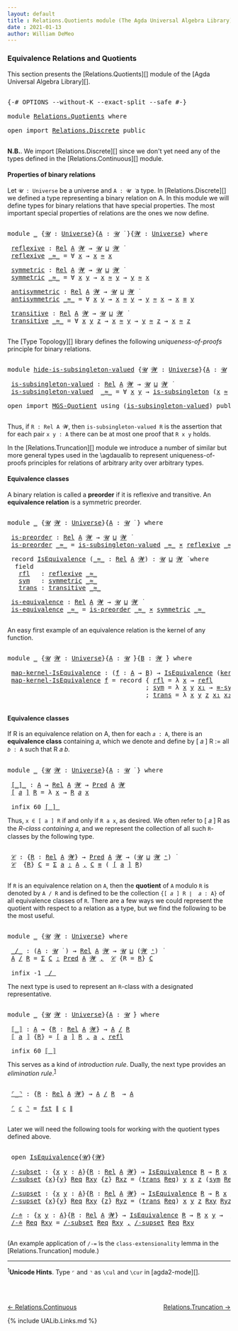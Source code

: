 ```yaml
---
layout: default
title : Relations.Quotients module (The Agda Universal Algebra Library)
date : 2021-01-13
author: William DeMeo
---
```


### <a id="equivalence-relations-and-quotients">Equivalence Relations and Quotients</a>

This section presents the [Relations.Quotients][] module of the [Agda Universal Algebra Library][].

<pre class="Agda">

<a id="342" class="Symbol">{-#</a> <a id="346" class="Keyword">OPTIONS</a> <a id="354" class="Pragma">--without-K</a> <a id="366" class="Pragma">--exact-split</a> <a id="380" class="Pragma">--safe</a> <a id="387" class="Symbol">#-}</a>

<a id="392" class="Keyword">module</a> <a id="399" href="Relations.Quotients.html" class="Module">Relations.Quotients</a> <a id="419" class="Keyword">where</a>

<a id="426" class="Keyword">open</a> <a id="431" class="Keyword">import</a> <a id="438" href="Relations.Discrete.html" class="Module">Relations.Discrete</a> <a id="457" class="Keyword">public</a>

</pre>

**N.B.**. We import [Relations.Discrete][] since we don't yet need any of the types defined in the [Relations.Continuous][] module.


#### <a id="properties-of-binary-relations">Properties of binary relations</a>

Let `𝓤 : Universe` be a universe and `A : 𝓤 ̇` a type.  In [Relations.Discrete][] we defined a type representing a binary relation on A.  In this module we will define types for binary relations that have special properties. The most important special properties of relations are the ones we now define.

<pre class="Agda">

<a id="1010" class="Keyword">module</a> <a id="1017" href="Relations.Quotients.html#1017" class="Module">_</a> <a id="1019" class="Symbol">{</a><a id="1020" href="Relations.Quotients.html#1020" class="Bound">𝓤</a> <a id="1022" class="Symbol">:</a> <a id="1024" href="Agda.Primitive.html#423" class="Postulate">Universe</a><a id="1032" class="Symbol">}{</a><a id="1034" href="Relations.Quotients.html#1034" class="Bound">A</a> <a id="1036" class="Symbol">:</a> <a id="1038" href="Relations.Quotients.html#1020" class="Bound">𝓤</a> <a id="1040" href="Universes.html#403" class="Function Operator">̇</a> <a id="1042" class="Symbol">}{</a><a id="1044" href="Relations.Quotients.html#1044" class="Bound">𝓦</a> <a id="1046" class="Symbol">:</a> <a id="1048" href="Agda.Primitive.html#423" class="Postulate">Universe</a><a id="1056" class="Symbol">}</a> <a id="1058" class="Keyword">where</a>

 <a id="1066" href="Relations.Quotients.html#1066" class="Function">reflexive</a> <a id="1076" class="Symbol">:</a> <a id="1078" href="Relations.Discrete.html#7168" class="Function">Rel</a> <a id="1082" href="Relations.Quotients.html#1034" class="Bound">A</a> <a id="1084" href="Relations.Quotients.html#1044" class="Bound">𝓦</a> <a id="1086" class="Symbol">→</a> <a id="1088" href="Relations.Quotients.html#1020" class="Bound">𝓤</a> <a id="1090" href="Agda.Primitive.html#636" class="Primitive Operator">⊔</a> <a id="1092" href="Relations.Quotients.html#1044" class="Bound">𝓦</a> <a id="1094" href="Universes.html#403" class="Function Operator">̇</a>
 <a id="1097" href="Relations.Quotients.html#1066" class="Function">reflexive</a> <a id="1107" href="Relations.Quotients.html#1107" class="Bound Operator">_≈_</a> <a id="1111" class="Symbol">=</a> <a id="1113" class="Symbol">∀</a> <a id="1115" href="Relations.Quotients.html#1115" class="Bound">x</a> <a id="1117" class="Symbol">→</a> <a id="1119" href="Relations.Quotients.html#1115" class="Bound">x</a> <a id="1121" href="Relations.Quotients.html#1107" class="Bound Operator">≈</a> <a id="1123" href="Relations.Quotients.html#1115" class="Bound">x</a>

 <a id="1127" href="Relations.Quotients.html#1127" class="Function">symmetric</a> <a id="1137" class="Symbol">:</a> <a id="1139" href="Relations.Discrete.html#7168" class="Function">Rel</a> <a id="1143" href="Relations.Quotients.html#1034" class="Bound">A</a> <a id="1145" href="Relations.Quotients.html#1044" class="Bound">𝓦</a> <a id="1147" class="Symbol">→</a> <a id="1149" href="Relations.Quotients.html#1020" class="Bound">𝓤</a> <a id="1151" href="Agda.Primitive.html#636" class="Primitive Operator">⊔</a> <a id="1153" href="Relations.Quotients.html#1044" class="Bound">𝓦</a> <a id="1155" href="Universes.html#403" class="Function Operator">̇</a>
 <a id="1158" href="Relations.Quotients.html#1127" class="Function">symmetric</a> <a id="1168" href="Relations.Quotients.html#1168" class="Bound Operator">_≈_</a> <a id="1172" class="Symbol">=</a> <a id="1174" class="Symbol">∀</a> <a id="1176" href="Relations.Quotients.html#1176" class="Bound">x</a> <a id="1178" href="Relations.Quotients.html#1178" class="Bound">y</a> <a id="1180" class="Symbol">→</a> <a id="1182" href="Relations.Quotients.html#1176" class="Bound">x</a> <a id="1184" href="Relations.Quotients.html#1168" class="Bound Operator">≈</a> <a id="1186" href="Relations.Quotients.html#1178" class="Bound">y</a> <a id="1188" class="Symbol">→</a> <a id="1190" href="Relations.Quotients.html#1178" class="Bound">y</a> <a id="1192" href="Relations.Quotients.html#1168" class="Bound Operator">≈</a> <a id="1194" href="Relations.Quotients.html#1176" class="Bound">x</a>

 <a id="1198" href="Relations.Quotients.html#1198" class="Function">antisymmetric</a> <a id="1212" class="Symbol">:</a> <a id="1214" href="Relations.Discrete.html#7168" class="Function">Rel</a> <a id="1218" href="Relations.Quotients.html#1034" class="Bound">A</a> <a id="1220" href="Relations.Quotients.html#1044" class="Bound">𝓦</a> <a id="1222" class="Symbol">→</a> <a id="1224" href="Relations.Quotients.html#1020" class="Bound">𝓤</a> <a id="1226" href="Agda.Primitive.html#636" class="Primitive Operator">⊔</a> <a id="1228" href="Relations.Quotients.html#1044" class="Bound">𝓦</a> <a id="1230" href="Universes.html#403" class="Function Operator">̇</a>
 <a id="1233" href="Relations.Quotients.html#1198" class="Function">antisymmetric</a> <a id="1247" href="Relations.Quotients.html#1247" class="Bound Operator">_≈_</a> <a id="1251" class="Symbol">=</a> <a id="1253" class="Symbol">∀</a> <a id="1255" href="Relations.Quotients.html#1255" class="Bound">x</a> <a id="1257" href="Relations.Quotients.html#1257" class="Bound">y</a> <a id="1259" class="Symbol">→</a> <a id="1261" href="Relations.Quotients.html#1255" class="Bound">x</a> <a id="1263" href="Relations.Quotients.html#1247" class="Bound Operator">≈</a> <a id="1265" href="Relations.Quotients.html#1257" class="Bound">y</a> <a id="1267" class="Symbol">→</a> <a id="1269" href="Relations.Quotients.html#1257" class="Bound">y</a> <a id="1271" href="Relations.Quotients.html#1247" class="Bound Operator">≈</a> <a id="1273" href="Relations.Quotients.html#1255" class="Bound">x</a> <a id="1275" class="Symbol">→</a> <a id="1277" href="Relations.Quotients.html#1255" class="Bound">x</a> <a id="1279" href="Overture.Equality.html#2564" class="Datatype Operator">≡</a> <a id="1281" href="Relations.Quotients.html#1257" class="Bound">y</a>

 <a id="1285" href="Relations.Quotients.html#1285" class="Function">transitive</a> <a id="1296" class="Symbol">:</a> <a id="1298" href="Relations.Discrete.html#7168" class="Function">Rel</a> <a id="1302" href="Relations.Quotients.html#1034" class="Bound">A</a> <a id="1304" href="Relations.Quotients.html#1044" class="Bound">𝓦</a> <a id="1306" class="Symbol">→</a> <a id="1308" href="Relations.Quotients.html#1020" class="Bound">𝓤</a> <a id="1310" href="Agda.Primitive.html#636" class="Primitive Operator">⊔</a> <a id="1312" href="Relations.Quotients.html#1044" class="Bound">𝓦</a> <a id="1314" href="Universes.html#403" class="Function Operator">̇</a>
 <a id="1317" href="Relations.Quotients.html#1285" class="Function">transitive</a> <a id="1328" href="Relations.Quotients.html#1328" class="Bound Operator">_≈_</a> <a id="1332" class="Symbol">=</a> <a id="1334" class="Symbol">∀</a> <a id="1336" href="Relations.Quotients.html#1336" class="Bound">x</a> <a id="1338" href="Relations.Quotients.html#1338" class="Bound">y</a> <a id="1340" href="Relations.Quotients.html#1340" class="Bound">z</a> <a id="1342" class="Symbol">→</a> <a id="1344" href="Relations.Quotients.html#1336" class="Bound">x</a> <a id="1346" href="Relations.Quotients.html#1328" class="Bound Operator">≈</a> <a id="1348" href="Relations.Quotients.html#1338" class="Bound">y</a> <a id="1350" class="Symbol">→</a> <a id="1352" href="Relations.Quotients.html#1338" class="Bound">y</a> <a id="1354" href="Relations.Quotients.html#1328" class="Bound Operator">≈</a> <a id="1356" href="Relations.Quotients.html#1340" class="Bound">z</a> <a id="1358" class="Symbol">→</a> <a id="1360" href="Relations.Quotients.html#1336" class="Bound">x</a> <a id="1362" href="Relations.Quotients.html#1328" class="Bound Operator">≈</a> <a id="1364" href="Relations.Quotients.html#1340" class="Bound">z</a>

</pre>

The [Type Topology][] library defines the following *uniqueness-of-proofs* principle for binary relations.

<pre class="Agda">

<a id="1501" class="Keyword">module</a> <a id="hide-is-subsingleton-valued"></a><a id="1508" href="Relations.Quotients.html#1508" class="Module">hide-is-subsingleton-valued</a> <a id="1536" class="Symbol">{</a><a id="1537" href="Relations.Quotients.html#1537" class="Bound">𝓤</a> <a id="1539" href="Relations.Quotients.html#1539" class="Bound">𝓦</a> <a id="1541" class="Symbol">:</a> <a id="1543" href="Agda.Primitive.html#423" class="Postulate">Universe</a><a id="1551" class="Symbol">}{</a><a id="1553" href="Relations.Quotients.html#1553" class="Bound">A</a> <a id="1555" class="Symbol">:</a> <a id="1557" href="Relations.Quotients.html#1537" class="Bound">𝓤</a> <a id="1559" href="Universes.html#403" class="Function Operator">̇</a> <a id="1561" class="Symbol">}</a> <a id="1563" class="Keyword">where</a>

 <a id="hide-is-subsingleton-valued.is-subsingleton-valued"></a><a id="1571" href="Relations.Quotients.html#1571" class="Function">is-subsingleton-valued</a> <a id="1594" class="Symbol">:</a> <a id="1596" href="Relations.Discrete.html#7168" class="Function">Rel</a> <a id="1600" href="Relations.Quotients.html#1553" class="Bound">A</a> <a id="1602" href="Relations.Quotients.html#1539" class="Bound">𝓦</a> <a id="1604" class="Symbol">→</a> <a id="1606" href="Relations.Quotients.html#1537" class="Bound">𝓤</a> <a id="1608" href="Agda.Primitive.html#636" class="Primitive Operator">⊔</a> <a id="1610" href="Relations.Quotients.html#1539" class="Bound">𝓦</a> <a id="1612" href="Universes.html#403" class="Function Operator">̇</a>
 <a id="1615" href="Relations.Quotients.html#1571" class="Function">is-subsingleton-valued</a>  <a id="1639" href="Relations.Quotients.html#1639" class="Bound Operator">_≈_</a> <a id="1643" class="Symbol">=</a> <a id="1645" class="Symbol">∀</a> <a id="1647" href="Relations.Quotients.html#1647" class="Bound">x</a> <a id="1649" href="Relations.Quotients.html#1649" class="Bound">y</a> <a id="1651" class="Symbol">→</a> <a id="1653" href="MGS-Basic-UF.html#743" class="Function">is-subsingleton</a> <a id="1669" class="Symbol">(</a><a id="1670" href="Relations.Quotients.html#1647" class="Bound">x</a> <a id="1672" href="Relations.Quotients.html#1639" class="Bound Operator">≈</a> <a id="1674" href="Relations.Quotients.html#1649" class="Bound">y</a><a id="1675" class="Symbol">)</a>

<a id="1678" class="Keyword">open</a> <a id="1683" class="Keyword">import</a> <a id="1690" href="MGS-Quotient.html" class="Module">MGS-Quotient</a> <a id="1703" class="Keyword">using</a> <a id="1709" class="Symbol">(</a><a id="1710" href="MGS-Quotient.html#398" class="Function">is-subsingleton-valued</a><a id="1732" class="Symbol">)</a> <a id="1734" class="Keyword">public</a>

</pre>

Thus, if `R : Rel A 𝓦`, then `is-subsingleton-valued R` is the assertion that for each pair `x y : A` there can be at most one proof that `R x y` holds.

In the [Relations.Truncation][] module we introduce a number of similar but more general types used in the \agdaualib to represent uniqueness-of-proofs principles for relations of arbitrary arity over arbitrary types.


#### <a id="equivalence-classes">Equivalence classes</a>

A binary relation is called a **preorder** if it is reflexive and transitive. An **equivalence relation** is a symmetric preorder.


<pre class="Agda">

<a id="2333" class="Keyword">module</a> <a id="2340" href="Relations.Quotients.html#2340" class="Module">_</a> <a id="2342" class="Symbol">{</a><a id="2343" href="Relations.Quotients.html#2343" class="Bound">𝓤</a> <a id="2345" href="Relations.Quotients.html#2345" class="Bound">𝓦</a> <a id="2347" class="Symbol">:</a> <a id="2349" href="Agda.Primitive.html#423" class="Postulate">Universe</a><a id="2357" class="Symbol">}{</a><a id="2359" href="Relations.Quotients.html#2359" class="Bound">A</a> <a id="2361" class="Symbol">:</a> <a id="2363" href="Relations.Quotients.html#2343" class="Bound">𝓤</a> <a id="2365" href="Universes.html#403" class="Function Operator">̇</a> <a id="2367" class="Symbol">}</a> <a id="2369" class="Keyword">where</a>

 <a id="2377" href="Relations.Quotients.html#2377" class="Function">is-preorder</a> <a id="2389" class="Symbol">:</a> <a id="2391" href="Relations.Discrete.html#7168" class="Function">Rel</a> <a id="2395" href="Relations.Quotients.html#2359" class="Bound">A</a> <a id="2397" href="Relations.Quotients.html#2345" class="Bound">𝓦</a> <a id="2399" class="Symbol">→</a> <a id="2401" href="Relations.Quotients.html#2343" class="Bound">𝓤</a> <a id="2403" href="Agda.Primitive.html#636" class="Primitive Operator">⊔</a> <a id="2405" href="Relations.Quotients.html#2345" class="Bound">𝓦</a> <a id="2407" href="Universes.html#403" class="Function Operator">̇</a>
 <a id="2410" href="Relations.Quotients.html#2377" class="Function">is-preorder</a> <a id="2422" href="Relations.Quotients.html#2422" class="Bound Operator">_≈_</a> <a id="2426" class="Symbol">=</a> <a id="2428" href="MGS-Quotient.html#398" class="Function">is-subsingleton-valued</a> <a id="2451" href="Relations.Quotients.html#2422" class="Bound Operator">_≈_</a> <a id="2455" href="MGS-MLTT.html#3515" class="Function Operator">×</a> <a id="2457" href="Relations.Quotients.html#1066" class="Function">reflexive</a> <a id="2467" href="Relations.Quotients.html#2422" class="Bound Operator">_≈_</a> <a id="2471" href="MGS-MLTT.html#3515" class="Function Operator">×</a> <a id="2473" href="Relations.Quotients.html#1285" class="Function">transitive</a> <a id="2484" href="Relations.Quotients.html#2422" class="Bound Operator">_≈_</a>

 <a id="2490" class="Keyword">record</a> <a id="2497" href="Relations.Quotients.html#2497" class="Record">IsEquivalence</a> <a id="2511" class="Symbol">(</a><a id="2512" href="Relations.Quotients.html#2512" class="Bound Operator">_≈_</a> <a id="2516" class="Symbol">:</a> <a id="2518" href="Relations.Discrete.html#7168" class="Function">Rel</a> <a id="2522" href="Relations.Quotients.html#2359" class="Bound">A</a> <a id="2524" href="Relations.Quotients.html#2345" class="Bound">𝓦</a><a id="2525" class="Symbol">)</a> <a id="2527" class="Symbol">:</a> <a id="2529" href="Relations.Quotients.html#2343" class="Bound">𝓤</a> <a id="2531" href="Agda.Primitive.html#636" class="Primitive Operator">⊔</a> <a id="2533" href="Relations.Quotients.html#2345" class="Bound">𝓦</a> <a id="2535" href="Universes.html#403" class="Function Operator">̇</a> <a id="2537" class="Keyword">where</a>
  <a id="2545" class="Keyword">field</a>
   <a id="2554" href="Relations.Quotients.html#2554" class="Field">rfl</a>   <a id="2560" class="Symbol">:</a> <a id="2562" href="Relations.Quotients.html#1066" class="Function">reflexive</a> <a id="2572" href="Relations.Quotients.html#2512" class="Bound Operator">_≈_</a>
   <a id="2579" href="Relations.Quotients.html#2579" class="Field">sym</a>   <a id="2585" class="Symbol">:</a> <a id="2587" href="Relations.Quotients.html#1127" class="Function">symmetric</a> <a id="2597" href="Relations.Quotients.html#2512" class="Bound Operator">_≈_</a>
   <a id="2604" href="Relations.Quotients.html#2604" class="Field">trans</a> <a id="2610" class="Symbol">:</a> <a id="2612" href="Relations.Quotients.html#1285" class="Function">transitive</a> <a id="2623" href="Relations.Quotients.html#2512" class="Bound Operator">_≈_</a>

 <a id="2629" href="Relations.Quotients.html#2629" class="Function">is-equivalence</a> <a id="2644" class="Symbol">:</a> <a id="2646" href="Relations.Discrete.html#7168" class="Function">Rel</a> <a id="2650" href="Relations.Quotients.html#2359" class="Bound">A</a> <a id="2652" href="Relations.Quotients.html#2345" class="Bound">𝓦</a> <a id="2654" class="Symbol">→</a> <a id="2656" href="Relations.Quotients.html#2343" class="Bound">𝓤</a> <a id="2658" href="Agda.Primitive.html#636" class="Primitive Operator">⊔</a> <a id="2660" href="Relations.Quotients.html#2345" class="Bound">𝓦</a> <a id="2662" href="Universes.html#403" class="Function Operator">̇</a>
 <a id="2665" href="Relations.Quotients.html#2629" class="Function">is-equivalence</a> <a id="2680" href="Relations.Quotients.html#2680" class="Bound Operator">_≈_</a> <a id="2684" class="Symbol">=</a> <a id="2686" href="Relations.Quotients.html#2377" class="Function">is-preorder</a> <a id="2698" href="Relations.Quotients.html#2680" class="Bound Operator">_≈_</a> <a id="2702" href="MGS-MLTT.html#3515" class="Function Operator">×</a> <a id="2704" href="Relations.Quotients.html#1127" class="Function">symmetric</a> <a id="2714" href="Relations.Quotients.html#2680" class="Bound Operator">_≈_</a>

</pre>

An easy first example of an equivalence relation is the kernel of any function.

<pre class="Agda">

<a id="2826" class="Keyword">module</a> <a id="2833" href="Relations.Quotients.html#2833" class="Module">_</a> <a id="2835" class="Symbol">{</a><a id="2836" href="Relations.Quotients.html#2836" class="Bound">𝓤</a> <a id="2838" href="Relations.Quotients.html#2838" class="Bound">𝓦</a> <a id="2840" class="Symbol">:</a> <a id="2842" href="Agda.Primitive.html#423" class="Postulate">Universe</a><a id="2850" class="Symbol">}{</a><a id="2852" href="Relations.Quotients.html#2852" class="Bound">A</a> <a id="2854" class="Symbol">:</a> <a id="2856" href="Relations.Quotients.html#2836" class="Bound">𝓤</a> <a id="2858" href="Universes.html#403" class="Function Operator">̇</a><a id="2859" class="Symbol">}{</a><a id="2861" href="Relations.Quotients.html#2861" class="Bound">B</a> <a id="2863" class="Symbol">:</a> <a id="2865" href="Relations.Quotients.html#2838" class="Bound">𝓦</a> <a id="2867" href="Universes.html#403" class="Function Operator">̇</a><a id="2868" class="Symbol">}</a> <a id="2870" class="Keyword">where</a>

 <a id="2878" href="Relations.Quotients.html#2878" class="Function">map-kernel-IsEquivalence</a> <a id="2903" class="Symbol">:</a> <a id="2905" class="Symbol">(</a><a id="2906" href="Relations.Quotients.html#2906" class="Bound">f</a> <a id="2908" class="Symbol">:</a> <a id="2910" href="Relations.Quotients.html#2852" class="Bound">A</a> <a id="2912" class="Symbol">→</a> <a id="2914" href="Relations.Quotients.html#2861" class="Bound">B</a><a id="2915" class="Symbol">)</a> <a id="2917" class="Symbol">→</a> <a id="2919" href="Relations.Quotients.html#2497" class="Record">IsEquivalence</a> <a id="2933" class="Symbol">(</a><a id="2934" href="Relations.Discrete.html#7721" class="Function">ker</a><a id="2937" class="Symbol">{</a><a id="2938" href="Relations.Quotients.html#2836" class="Bound">𝓤</a><a id="2939" class="Symbol">}{</a><a id="2941" href="Relations.Quotients.html#2838" class="Bound">𝓦</a><a id="2942" class="Symbol">}</a> <a id="2944" href="Relations.Quotients.html#2906" class="Bound">f</a><a id="2945" class="Symbol">)</a>
 <a id="2948" href="Relations.Quotients.html#2878" class="Function">map-kernel-IsEquivalence</a> <a id="2973" href="Relations.Quotients.html#2973" class="Bound">f</a> <a id="2975" class="Symbol">=</a> <a id="2977" class="Keyword">record</a> <a id="2984" class="Symbol">{</a> <a id="2986" href="Relations.Quotients.html#2554" class="Field">rfl</a> <a id="2990" class="Symbol">=</a> <a id="2992" class="Symbol">λ</a> <a id="2994" href="Relations.Quotients.html#2994" class="Bound">x</a> <a id="2996" class="Symbol">→</a> <a id="2998" href="Identity-Type.html#162" class="InductiveConstructor">refl</a>
                                     <a id="3040" class="Symbol">;</a> <a id="3042" href="Relations.Quotients.html#2579" class="Field">sym</a> <a id="3046" class="Symbol">=</a> <a id="3048" class="Symbol">λ</a> <a id="3050" href="Relations.Quotients.html#3050" class="Bound">x</a> <a id="3052" href="Relations.Quotients.html#3052" class="Bound">y</a> <a id="3054" href="Relations.Quotients.html#3054" class="Bound">x₁</a> <a id="3057" class="Symbol">→</a> <a id="3059" href="Overture.Equality.html#3155" class="Function">≡-sym</a><a id="3064" class="Symbol">{</a><a id="3065" href="Relations.Quotients.html#2838" class="Bound">𝓦</a><a id="3066" class="Symbol">}</a> <a id="3068" href="Relations.Quotients.html#3054" class="Bound">x₁</a>
                                     <a id="3108" class="Symbol">;</a> <a id="3110" href="Relations.Quotients.html#2604" class="Field">trans</a> <a id="3116" class="Symbol">=</a> <a id="3118" class="Symbol">λ</a> <a id="3120" href="Relations.Quotients.html#3120" class="Bound">x</a> <a id="3122" href="Relations.Quotients.html#3122" class="Bound">y</a> <a id="3124" href="Relations.Quotients.html#3124" class="Bound">z</a> <a id="3126" href="Relations.Quotients.html#3126" class="Bound">x₁</a> <a id="3129" href="Relations.Quotients.html#3129" class="Bound">x₂</a> <a id="3132" class="Symbol">→</a> <a id="3134" href="Overture.Equality.html#3300" class="Function">≡-trans</a> <a id="3142" href="Relations.Quotients.html#3126" class="Bound">x₁</a> <a id="3145" href="Relations.Quotients.html#3129" class="Bound">x₂</a> <a id="3148" class="Symbol">}</a>

</pre>




#### <a id="equivalence-classes">Equivalence classes</a>

If R is an equivalence relation on A, then for each `𝑎 : A`, there is an **equivalence class** containing 𝑎, which we denote and define by [ 𝑎 ] R := all `𝑏 : A` such that R 𝑎 𝑏.

<pre class="Agda">

<a id="3418" class="Keyword">module</a> <a id="3425" href="Relations.Quotients.html#3425" class="Module">_</a> <a id="3427" class="Symbol">{</a><a id="3428" href="Relations.Quotients.html#3428" class="Bound">𝓤</a> <a id="3430" href="Relations.Quotients.html#3430" class="Bound">𝓦</a> <a id="3432" class="Symbol">:</a> <a id="3434" href="Agda.Primitive.html#423" class="Postulate">Universe</a><a id="3442" class="Symbol">}{</a><a id="3444" href="Relations.Quotients.html#3444" class="Bound">A</a> <a id="3446" class="Symbol">:</a> <a id="3448" href="Relations.Quotients.html#3428" class="Bound">𝓤</a> <a id="3450" href="Universes.html#403" class="Function Operator">̇</a> <a id="3452" class="Symbol">}</a> <a id="3454" class="Keyword">where</a>

 <a id="3462" href="Relations.Quotients.html#3462" class="Function Operator">[_]_</a> <a id="3467" class="Symbol">:</a> <a id="3469" href="Relations.Quotients.html#3444" class="Bound">A</a> <a id="3471" class="Symbol">→</a> <a id="3473" href="Relations.Discrete.html#7168" class="Function">Rel</a> <a id="3477" href="Relations.Quotients.html#3444" class="Bound">A</a> <a id="3479" href="Relations.Quotients.html#3430" class="Bound">𝓦</a> <a id="3481" class="Symbol">→</a> <a id="3483" href="Relations.Discrete.html#1638" class="Function">Pred</a> <a id="3488" href="Relations.Quotients.html#3444" class="Bound">A</a> <a id="3490" href="Relations.Quotients.html#3430" class="Bound">𝓦</a>
 <a id="3493" href="Relations.Quotients.html#3462" class="Function Operator">[</a> <a id="3495" href="Relations.Quotients.html#3495" class="Bound">𝑎</a> <a id="3497" href="Relations.Quotients.html#3462" class="Function Operator">]</a> <a id="3499" href="Relations.Quotients.html#3499" class="Bound">R</a> <a id="3501" class="Symbol">=</a> <a id="3503" class="Symbol">λ</a> <a id="3505" href="Relations.Quotients.html#3505" class="Bound">x</a> <a id="3507" class="Symbol">→</a> <a id="3509" href="Relations.Quotients.html#3499" class="Bound">R</a> <a id="3511" href="Relations.Quotients.html#3495" class="Bound">𝑎</a> <a id="3513" href="Relations.Quotients.html#3505" class="Bound">x</a>

 <a id="3517" class="Keyword">infix</a> <a id="3523" class="Number">60</a> <a id="3526" href="Relations.Quotients.html#3462" class="Function Operator">[_]_</a>
</pre>

Thus, `x ∈ [ a ] R` if and only if `R a x`, as desired.  We often refer to [ 𝑎 ] R as the *R-class containing* 𝑎, and we represent the collection of all such `R`-classes by the following type.

<pre class="Agda">

 <a id="3752" href="Relations.Quotients.html#3752" class="Function">𝒞</a> <a id="3754" class="Symbol">:</a> <a id="3756" class="Symbol">{</a><a id="3757" href="Relations.Quotients.html#3757" class="Bound">R</a> <a id="3759" class="Symbol">:</a> <a id="3761" href="Relations.Discrete.html#7168" class="Function">Rel</a> <a id="3765" href="Relations.Quotients.html#3444" class="Bound">A</a> <a id="3767" href="Relations.Quotients.html#3430" class="Bound">𝓦</a><a id="3768" class="Symbol">}</a> <a id="3770" class="Symbol">→</a> <a id="3772" href="Relations.Discrete.html#1638" class="Function">Pred</a> <a id="3777" href="Relations.Quotients.html#3444" class="Bound">A</a> <a id="3779" href="Relations.Quotients.html#3430" class="Bound">𝓦</a> <a id="3781" class="Symbol">→</a> <a id="3783" class="Symbol">(</a><a id="3784" href="Relations.Quotients.html#3428" class="Bound">𝓤</a> <a id="3786" href="Agda.Primitive.html#636" class="Primitive Operator">⊔</a> <a id="3788" href="Relations.Quotients.html#3430" class="Bound">𝓦</a> <a id="3790" href="Agda.Primitive.html#606" class="Primitive Operator">⁺</a><a id="3791" class="Symbol">)</a> <a id="3793" href="Universes.html#403" class="Function Operator">̇</a>
 <a id="3796" href="Relations.Quotients.html#3752" class="Function">𝒞</a>  <a id="3799" class="Symbol">{</a><a id="3800" href="Relations.Quotients.html#3800" class="Bound">R</a><a id="3801" class="Symbol">}</a> <a id="3803" href="Relations.Quotients.html#3803" class="Bound">C</a> <a id="3805" class="Symbol">=</a> <a id="3807" href="MGS-MLTT.html#3074" class="Function">Σ</a> <a id="3809" href="Relations.Quotients.html#3809" class="Bound">a</a> <a id="3811" href="MGS-MLTT.html#3074" class="Function">꞉</a> <a id="3813" href="Relations.Quotients.html#3444" class="Bound">A</a> <a id="3815" href="MGS-MLTT.html#3074" class="Function">,</a> <a id="3817" href="Relations.Quotients.html#3803" class="Bound">C</a> <a id="3819" href="Overture.Equality.html#2564" class="Datatype Operator">≡</a> <a id="3821" class="Symbol">(</a> <a id="3823" href="Relations.Quotients.html#3462" class="Function Operator">[</a> <a id="3825" href="Relations.Quotients.html#3809" class="Bound">a</a> <a id="3827" href="Relations.Quotients.html#3462" class="Function Operator">]</a> <a id="3829" href="Relations.Quotients.html#3800" class="Bound">R</a><a id="3830" class="Symbol">)</a>

</pre>

If `R` is an equivalence relation on `A`, then the **quotient** of `A` modulo `R` is denoted by `A / R` and is defined to be the collection `{[ 𝑎 ] R ∣  𝑎 : A}` of all equivalence classes of `R`. There are a few ways we could represent the quotient with respect to a relation as a type, but we find the following to be the most useful.

<pre class="Agda">

<a id="4196" class="Keyword">module</a> <a id="4203" href="Relations.Quotients.html#4203" class="Module">_</a> <a id="4205" class="Symbol">{</a><a id="4206" href="Relations.Quotients.html#4206" class="Bound">𝓤</a> <a id="4208" href="Relations.Quotients.html#4208" class="Bound">𝓦</a> <a id="4210" class="Symbol">:</a> <a id="4212" href="Agda.Primitive.html#423" class="Postulate">Universe</a><a id="4220" class="Symbol">}</a> <a id="4222" class="Keyword">where</a>

 <a id="4230" href="Relations.Quotients.html#4230" class="Function Operator">_/_</a> <a id="4234" class="Symbol">:</a> <a id="4236" class="Symbol">(</a><a id="4237" href="Relations.Quotients.html#4237" class="Bound">A</a> <a id="4239" class="Symbol">:</a> <a id="4241" href="Relations.Quotients.html#4206" class="Bound">𝓤</a> <a id="4243" href="Universes.html#403" class="Function Operator">̇</a> <a id="4245" class="Symbol">)</a> <a id="4247" class="Symbol">→</a> <a id="4249" href="Relations.Discrete.html#7168" class="Function">Rel</a> <a id="4253" href="Relations.Quotients.html#4237" class="Bound">A</a> <a id="4255" href="Relations.Quotients.html#4208" class="Bound">𝓦</a> <a id="4257" class="Symbol">→</a> <a id="4259" href="Relations.Quotients.html#4206" class="Bound">𝓤</a> <a id="4261" href="Agda.Primitive.html#636" class="Primitive Operator">⊔</a> <a id="4263" class="Symbol">(</a><a id="4264" href="Relations.Quotients.html#4208" class="Bound">𝓦</a> <a id="4266" href="Agda.Primitive.html#606" class="Primitive Operator">⁺</a><a id="4267" class="Symbol">)</a> <a id="4269" href="Universes.html#403" class="Function Operator">̇</a>
 <a id="4272" href="Relations.Quotients.html#4272" class="Bound">A</a> <a id="4274" href="Relations.Quotients.html#4230" class="Function Operator">/</a> <a id="4276" href="Relations.Quotients.html#4276" class="Bound">R</a> <a id="4278" class="Symbol">=</a> <a id="4280" href="MGS-MLTT.html#3074" class="Function">Σ</a> <a id="4282" href="Relations.Quotients.html#4282" class="Bound">C</a> <a id="4284" href="MGS-MLTT.html#3074" class="Function">꞉</a> <a id="4286" href="Relations.Discrete.html#1638" class="Function">Pred</a> <a id="4291" href="Relations.Quotients.html#4272" class="Bound">A</a> <a id="4293" href="Relations.Quotients.html#4208" class="Bound">𝓦</a> <a id="4295" href="MGS-MLTT.html#3074" class="Function">,</a>  <a id="4298" href="Relations.Quotients.html#3752" class="Function">𝒞</a> <a id="4300" class="Symbol">{</a><a id="4301" class="Argument">R</a> <a id="4303" class="Symbol">=</a> <a id="4305" href="Relations.Quotients.html#4276" class="Bound">R</a><a id="4306" class="Symbol">}</a> <a id="4308" href="Relations.Quotients.html#4282" class="Bound">C</a>

 <a id="4312" class="Keyword">infix</a> <a id="4318" class="Number">-1</a> <a id="4321" href="Relations.Quotients.html#4230" class="Function Operator">_/_</a>
</pre>

The next type is used to represent an `R`-class with a designated representative.

<pre class="Agda">

<a id="4434" class="Keyword">module</a> <a id="4441" href="Relations.Quotients.html#4441" class="Module">_</a> <a id="4443" class="Symbol">{</a><a id="4444" href="Relations.Quotients.html#4444" class="Bound">𝓤</a> <a id="4446" href="Relations.Quotients.html#4446" class="Bound">𝓦</a> <a id="4448" class="Symbol">:</a> <a id="4450" href="Agda.Primitive.html#423" class="Postulate">Universe</a><a id="4458" class="Symbol">}{</a><a id="4460" href="Relations.Quotients.html#4460" class="Bound">A</a> <a id="4462" class="Symbol">:</a> <a id="4464" href="Relations.Quotients.html#4444" class="Bound">𝓤</a> <a id="4466" href="Universes.html#403" class="Function Operator">̇</a><a id="4467" class="Symbol">}</a> <a id="4469" class="Keyword">where</a>

 <a id="4477" href="Relations.Quotients.html#4477" class="Function Operator">⟦_⟧</a> <a id="4481" class="Symbol">:</a> <a id="4483" href="Relations.Quotients.html#4460" class="Bound">A</a> <a id="4485" class="Symbol">→</a> <a id="4487" class="Symbol">{</a><a id="4488" href="Relations.Quotients.html#4488" class="Bound">R</a> <a id="4490" class="Symbol">:</a> <a id="4492" href="Relations.Discrete.html#7168" class="Function">Rel</a> <a id="4496" href="Relations.Quotients.html#4460" class="Bound">A</a> <a id="4498" href="Relations.Quotients.html#4446" class="Bound">𝓦</a><a id="4499" class="Symbol">}</a> <a id="4501" class="Symbol">→</a> <a id="4503" href="Relations.Quotients.html#4460" class="Bound">A</a> <a id="4505" href="Relations.Quotients.html#4230" class="Function Operator">/</a> <a id="4507" href="Relations.Quotients.html#4488" class="Bound">R</a>
 <a id="4510" href="Relations.Quotients.html#4477" class="Function Operator">⟦</a> <a id="4512" href="Relations.Quotients.html#4512" class="Bound">a</a> <a id="4514" href="Relations.Quotients.html#4477" class="Function Operator">⟧</a> <a id="4516" class="Symbol">{</a><a id="4517" href="Relations.Quotients.html#4517" class="Bound">R</a><a id="4518" class="Symbol">}</a> <a id="4520" class="Symbol">=</a> <a id="4522" href="Relations.Quotients.html#3462" class="Function Operator">[</a> <a id="4524" href="Relations.Quotients.html#4512" class="Bound">a</a> <a id="4526" href="Relations.Quotients.html#3462" class="Function Operator">]</a> <a id="4528" href="Relations.Quotients.html#4517" class="Bound">R</a> <a id="4530" href="Overture.Preliminaries.html#11717" class="InductiveConstructor Operator">,</a> <a id="4532" href="Relations.Quotients.html#4512" class="Bound">a</a> <a id="4534" href="Overture.Preliminaries.html#11717" class="InductiveConstructor Operator">,</a> <a id="4536" href="Identity-Type.html#162" class="InductiveConstructor">refl</a>

 <a id="4543" class="Keyword">infix</a> <a id="4549" class="Number">60</a> <a id="4552" href="Relations.Quotients.html#4477" class="Function Operator">⟦_⟧</a>
</pre>

This serves as a kind of *introduction rule*.  Dually, the next type provides an *elimination rule*.<sup>[1](Relations.Quotients.html#fn1)</sup>

<pre class="Agda">

 <a id="4729" href="Relations.Quotients.html#4729" class="Function Operator">⌜_⌝</a> <a id="4733" class="Symbol">:</a> <a id="4735" class="Symbol">{</a><a id="4736" href="Relations.Quotients.html#4736" class="Bound">R</a> <a id="4738" class="Symbol">:</a> <a id="4740" href="Relations.Discrete.html#7168" class="Function">Rel</a> <a id="4744" href="Relations.Quotients.html#4460" class="Bound">A</a> <a id="4746" href="Relations.Quotients.html#4446" class="Bound">𝓦</a><a id="4747" class="Symbol">}</a> <a id="4749" class="Symbol">→</a> <a id="4751" href="Relations.Quotients.html#4460" class="Bound">A</a> <a id="4753" href="Relations.Quotients.html#4230" class="Function Operator">/</a> <a id="4755" href="Relations.Quotients.html#4736" class="Bound">R</a>  <a id="4758" class="Symbol">→</a> <a id="4760" href="Relations.Quotients.html#4460" class="Bound">A</a>

 <a id="4764" href="Relations.Quotients.html#4729" class="Function Operator">⌜</a> <a id="4766" href="Relations.Quotients.html#4766" class="Bound">𝕔</a> <a id="4768" href="Relations.Quotients.html#4729" class="Function Operator">⌝</a> <a id="4770" class="Symbol">=</a> <a id="4772" href="Overture.Preliminaries.html#12417" class="Function">fst</a> <a id="4776" href="Overture.Preliminaries.html#12465" class="Function Operator">∥</a> <a id="4778" href="Relations.Quotients.html#4766" class="Bound">𝕔</a> <a id="4780" href="Overture.Preliminaries.html#12465" class="Function Operator">∥</a>

</pre>

Later we will need the following tools for working with the quotient types defined above.

<pre class="Agda">

 <a id="4901" class="Keyword">open</a> <a id="4906" href="Relations.Quotients.html#2497" class="Module">IsEquivalence</a><a id="4919" class="Symbol">{</a><a id="4920" href="Relations.Quotients.html#4444" class="Bound">𝓤</a><a id="4921" class="Symbol">}{</a><a id="4923" href="Relations.Quotients.html#4446" class="Bound">𝓦</a><a id="4924" class="Symbol">}</a>

 <a id="4928" href="Relations.Quotients.html#4928" class="Function">/-subset</a> <a id="4937" class="Symbol">:</a> <a id="4939" class="Symbol">{</a><a id="4940" href="Relations.Quotients.html#4940" class="Bound">x</a> <a id="4942" href="Relations.Quotients.html#4942" class="Bound">y</a> <a id="4944" class="Symbol">:</a> <a id="4946" href="Relations.Quotients.html#4460" class="Bound">A</a><a id="4947" class="Symbol">}{</a><a id="4949" href="Relations.Quotients.html#4949" class="Bound">R</a> <a id="4951" class="Symbol">:</a> <a id="4953" href="Relations.Discrete.html#7168" class="Function">Rel</a> <a id="4957" href="Relations.Quotients.html#4460" class="Bound">A</a> <a id="4959" href="Relations.Quotients.html#4446" class="Bound">𝓦</a><a id="4960" class="Symbol">}</a> <a id="4962" class="Symbol">→</a> <a id="4964" href="Relations.Quotients.html#2497" class="Record">IsEquivalence</a> <a id="4978" href="Relations.Quotients.html#4949" class="Bound">R</a> <a id="4980" class="Symbol">→</a> <a id="4982" href="Relations.Quotients.html#4949" class="Bound">R</a> <a id="4984" href="Relations.Quotients.html#4940" class="Bound">x</a> <a id="4986" href="Relations.Quotients.html#4942" class="Bound">y</a> <a id="4988" class="Symbol">→</a>  <a id="4991" href="Relations.Quotients.html#3462" class="Function Operator">[</a> <a id="4993" href="Relations.Quotients.html#4940" class="Bound">x</a> <a id="4995" href="Relations.Quotients.html#3462" class="Function Operator">]</a> <a id="4997" href="Relations.Quotients.html#4949" class="Bound">R</a>  <a id="5000" href="Relations.Discrete.html#2760" class="Function Operator">⊆</a>  <a id="5003" href="Relations.Quotients.html#3462" class="Function Operator">[</a> <a id="5005" href="Relations.Quotients.html#4942" class="Bound">y</a> <a id="5007" href="Relations.Quotients.html#3462" class="Function Operator">]</a> <a id="5009" href="Relations.Quotients.html#4949" class="Bound">R</a>
 <a id="5012" href="Relations.Quotients.html#4928" class="Function">/-subset</a> <a id="5021" class="Symbol">{</a><a id="5022" href="Relations.Quotients.html#5022" class="Bound">x</a><a id="5023" class="Symbol">}{</a><a id="5025" href="Relations.Quotients.html#5025" class="Bound">y</a><a id="5026" class="Symbol">}</a> <a id="5028" href="Relations.Quotients.html#5028" class="Bound">Req</a> <a id="5032" href="Relations.Quotients.html#5032" class="Bound">Rxy</a> <a id="5036" class="Symbol">{</a><a id="5037" href="Relations.Quotients.html#5037" class="Bound">z</a><a id="5038" class="Symbol">}</a> <a id="5040" href="Relations.Quotients.html#5040" class="Bound">Rxz</a> <a id="5044" class="Symbol">=</a> <a id="5046" class="Symbol">(</a><a id="5047" href="Relations.Quotients.html#2604" class="Field">trans</a> <a id="5053" href="Relations.Quotients.html#5028" class="Bound">Req</a><a id="5056" class="Symbol">)</a> <a id="5058" href="Relations.Quotients.html#5025" class="Bound">y</a> <a id="5060" href="Relations.Quotients.html#5022" class="Bound">x</a> <a id="5062" href="Relations.Quotients.html#5037" class="Bound">z</a> <a id="5064" class="Symbol">(</a><a id="5065" href="Relations.Quotients.html#2579" class="Field">sym</a> <a id="5069" href="Relations.Quotients.html#5028" class="Bound">Req</a> <a id="5073" href="Relations.Quotients.html#5022" class="Bound">x</a> <a id="5075" href="Relations.Quotients.html#5025" class="Bound">y</a> <a id="5077" href="Relations.Quotients.html#5032" class="Bound">Rxy</a><a id="5080" class="Symbol">)</a> <a id="5082" href="Relations.Quotients.html#5040" class="Bound">Rxz</a>

 <a id="5088" href="Relations.Quotients.html#5088" class="Function">/-supset</a> <a id="5097" class="Symbol">:</a> <a id="5099" class="Symbol">{</a><a id="5100" href="Relations.Quotients.html#5100" class="Bound">x</a> <a id="5102" href="Relations.Quotients.html#5102" class="Bound">y</a> <a id="5104" class="Symbol">:</a> <a id="5106" href="Relations.Quotients.html#4460" class="Bound">A</a><a id="5107" class="Symbol">}{</a><a id="5109" href="Relations.Quotients.html#5109" class="Bound">R</a> <a id="5111" class="Symbol">:</a> <a id="5113" href="Relations.Discrete.html#7168" class="Function">Rel</a> <a id="5117" href="Relations.Quotients.html#4460" class="Bound">A</a> <a id="5119" href="Relations.Quotients.html#4446" class="Bound">𝓦</a><a id="5120" class="Symbol">}</a> <a id="5122" class="Symbol">→</a> <a id="5124" href="Relations.Quotients.html#2497" class="Record">IsEquivalence</a> <a id="5138" href="Relations.Quotients.html#5109" class="Bound">R</a> <a id="5140" class="Symbol">→</a> <a id="5142" href="Relations.Quotients.html#5109" class="Bound">R</a> <a id="5144" href="Relations.Quotients.html#5100" class="Bound">x</a> <a id="5146" href="Relations.Quotients.html#5102" class="Bound">y</a> <a id="5148" class="Symbol">→</a>  <a id="5151" href="Relations.Quotients.html#3462" class="Function Operator">[</a> <a id="5153" href="Relations.Quotients.html#5102" class="Bound">y</a> <a id="5155" href="Relations.Quotients.html#3462" class="Function Operator">]</a> <a id="5157" href="Relations.Quotients.html#5109" class="Bound">R</a> <a id="5159" href="Relations.Discrete.html#2760" class="Function Operator">⊆</a> <a id="5161" href="Relations.Quotients.html#3462" class="Function Operator">[</a> <a id="5163" href="Relations.Quotients.html#5100" class="Bound">x</a> <a id="5165" href="Relations.Quotients.html#3462" class="Function Operator">]</a> <a id="5167" href="Relations.Quotients.html#5109" class="Bound">R</a>
 <a id="5170" href="Relations.Quotients.html#5088" class="Function">/-supset</a> <a id="5179" class="Symbol">{</a><a id="5180" href="Relations.Quotients.html#5180" class="Bound">x</a><a id="5181" class="Symbol">}{</a><a id="5183" href="Relations.Quotients.html#5183" class="Bound">y</a><a id="5184" class="Symbol">}</a> <a id="5186" href="Relations.Quotients.html#5186" class="Bound">Req</a> <a id="5190" href="Relations.Quotients.html#5190" class="Bound">Rxy</a> <a id="5194" class="Symbol">{</a><a id="5195" href="Relations.Quotients.html#5195" class="Bound">z</a><a id="5196" class="Symbol">}</a> <a id="5198" href="Relations.Quotients.html#5198" class="Bound">Ryz</a> <a id="5202" class="Symbol">=</a> <a id="5204" class="Symbol">(</a><a id="5205" href="Relations.Quotients.html#2604" class="Field">trans</a> <a id="5211" href="Relations.Quotients.html#5186" class="Bound">Req</a><a id="5214" class="Symbol">)</a> <a id="5216" href="Relations.Quotients.html#5180" class="Bound">x</a> <a id="5218" href="Relations.Quotients.html#5183" class="Bound">y</a> <a id="5220" href="Relations.Quotients.html#5195" class="Bound">z</a> <a id="5222" href="Relations.Quotients.html#5190" class="Bound">Rxy</a> <a id="5226" href="Relations.Quotients.html#5198" class="Bound">Ryz</a>

 <a id="5232" href="Relations.Quotients.html#5232" class="Function">/-≐</a> <a id="5236" class="Symbol">:</a> <a id="5238" class="Symbol">{</a><a id="5239" href="Relations.Quotients.html#5239" class="Bound">x</a> <a id="5241" href="Relations.Quotients.html#5241" class="Bound">y</a> <a id="5243" class="Symbol">:</a> <a id="5245" href="Relations.Quotients.html#4460" class="Bound">A</a><a id="5246" class="Symbol">}{</a><a id="5248" href="Relations.Quotients.html#5248" class="Bound">R</a> <a id="5250" class="Symbol">:</a> <a id="5252" href="Relations.Discrete.html#7168" class="Function">Rel</a> <a id="5256" href="Relations.Quotients.html#4460" class="Bound">A</a> <a id="5258" href="Relations.Quotients.html#4446" class="Bound">𝓦</a><a id="5259" class="Symbol">}</a> <a id="5261" class="Symbol">→</a> <a id="5263" href="Relations.Quotients.html#2497" class="Record">IsEquivalence</a> <a id="5277" href="Relations.Quotients.html#5248" class="Bound">R</a> <a id="5279" class="Symbol">→</a> <a id="5281" href="Relations.Quotients.html#5248" class="Bound">R</a> <a id="5283" href="Relations.Quotients.html#5239" class="Bound">x</a> <a id="5285" href="Relations.Quotients.html#5241" class="Bound">y</a> <a id="5287" class="Symbol">→</a>  <a id="5290" href="Relations.Quotients.html#3462" class="Function Operator">[</a> <a id="5292" href="Relations.Quotients.html#5239" class="Bound">x</a> <a id="5294" href="Relations.Quotients.html#3462" class="Function Operator">]</a> <a id="5296" href="Relations.Quotients.html#5248" class="Bound">R</a>  <a id="5299" href="Relations.Discrete.html#3473" class="Function Operator">≐</a>  <a id="5302" href="Relations.Quotients.html#3462" class="Function Operator">[</a> <a id="5304" href="Relations.Quotients.html#5241" class="Bound">y</a> <a id="5306" href="Relations.Quotients.html#3462" class="Function Operator">]</a> <a id="5308" href="Relations.Quotients.html#5248" class="Bound">R</a>
 <a id="5311" href="Relations.Quotients.html#5232" class="Function">/-≐</a> <a id="5315" href="Relations.Quotients.html#5315" class="Bound">Req</a> <a id="5319" href="Relations.Quotients.html#5319" class="Bound">Rxy</a> <a id="5323" class="Symbol">=</a> <a id="5325" href="Relations.Quotients.html#4928" class="Function">/-subset</a> <a id="5334" href="Relations.Quotients.html#5315" class="Bound">Req</a> <a id="5338" href="Relations.Quotients.html#5319" class="Bound">Rxy</a> <a id="5342" href="Overture.Preliminaries.html#11717" class="InductiveConstructor Operator">,</a> <a id="5344" href="Relations.Quotients.html#5088" class="Function">/-supset</a> <a id="5353" href="Relations.Quotients.html#5315" class="Bound">Req</a> <a id="5357" href="Relations.Quotients.html#5319" class="Bound">Rxy</a>

</pre>

(An example application of `/-=̇` is the `class-extensionality` lemma in the [Relations.Truncation] module.)

--------------------------------------

<sup>1</sup><span class="footnote" id="fn1">**Unicode Hints**. Type `⌜` and `⌝` as `\cul` and `\cur` in [agda2-mode][].</span>


<br>
<br>


[← Relations.Continuous](Relations.Continuous.html)
<span style="float:right;">[Relations.Truncation →](Relations.Truncation.html)</span>

{% include UALib.Links.md %}



<!-- unused stuff

 -- /-refl : {A : 𝓤 ̇}(a a' : A){R : Rel A 𝓡} → reflexive R → [ a ] R ≡ [ a' ] R → R a a'

 -- /-refl a a' rfl x  = cong-app-pred a' (rfl a') (x ⁻¹)


-->
